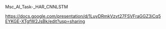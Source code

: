# 
Msc_AI_Task-_HAR_CNNLSTM

https://docs.google.com/presentation/d/1LuyDRmkVzvt27FSVFraGGZ3iCq5EYKGE-XTgfW2JsBk/edit?usp=sharing
